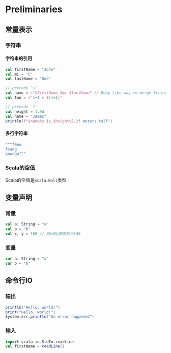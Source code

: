 # Preliminaries

## 常量表示

### 字符串

#### 字符串的引用

```scala
val firstName = "John"
val mi = 'C'
val lastName = "Doe"

// precede `s`
val name = s"$firstName $mi $lastName" // Ruby-like way to merge Strings
val two = s"1+1 = ${1+1}"

// precede `f`
val height = 1.9d
val name = "James"
println(f"$name%s is $height%2.2f meters tall") 
```

#### 多行字符串
```scala
"""faew
fsadg
gawegw"""
```

### Scala的空值

Scala的空值是`scala.Null`类型.

## 变量声明

### 常量

```scala
val a: String = "a"
val b = "b"
val x, y = 100 // 则x和y都声明为100
```

### 变量

```scala
var a: String = "a"
var b = "b"
```

## 命令行IO

### 输出

```scala
println("Hello, world!")
print("Hello, world!")
System.err.println("An error happened")
```

### 输入

```scala
import scala.io.StdIn.readLine
val firstName = readLine()
```